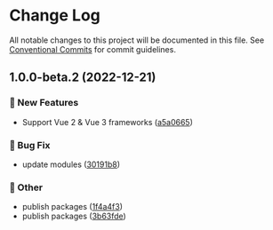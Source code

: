 # Change Log

All notable changes to this project will be documented in this file.
See [Conventional Commits](https://conventionalcommits.org) for commit guidelines.

## 1.0.0-beta.2 (2022-12-21)


### :rocket: New Features

* Support Vue 2 & Vue 3 frameworks ([a5a0665](https://github.com/daybrush/scenejs/blob/master/packages/vue2-scenejs/commit/a5a066535781d7f690ffb904abf41f6256ebee62))


### :bug: Bug Fix

* update modules ([30191b8](https://github.com/daybrush/scenejs/blob/master/packages/vue2-scenejs/commit/30191b8e7c195de355d0c01fa9110d6fe0b3df3b))


### :mega: Other

* publish packages ([1f4a4f3](https://github.com/daybrush/scenejs/blob/master/packages/vue2-scenejs/commit/1f4a4f3719f1789fb91c7e744f4bf8261751944f))
* publish packages ([3b63fde](https://github.com/daybrush/scenejs/blob/master/packages/vue2-scenejs/commit/3b63fde8232cdc6454a8d8fe1a42b6317d614036))
